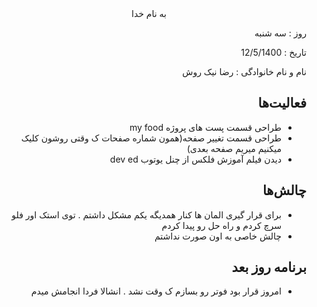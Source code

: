 
  

<div dir="rtl" align="center">
به نام خدا
</div>
<div dir="rtl" align="right">

روز : سه شنبه

تاریخ : 12/5/1400

نام و نام خانوادگی   : رضا نیک روش

## فعالیت‌ها
* طراحی قسمت پست های پروژه my food
* طراحی قسمت تغییر صفحه(همون شماره صفحات ک وقتی روشون کلیک میکنیم میریم صفحه بعدی)
* دیدن فیلم آموزش فلکس از چنل یوتوب dev ed


## چالش‌ها
* برای قرار گیری المان ها کنار همدیگه یکم مشکل داشتم . توی استک اور فلو سرچ کردم و راه حل رو پیدا کردم
* چالش خاصی به اون صورت نداشتم
## برنامه روز بعد
* امروز قرار بود فوتر رو بسازم ک وقت نشد . انشالا فردا انجامش میدم

</div>